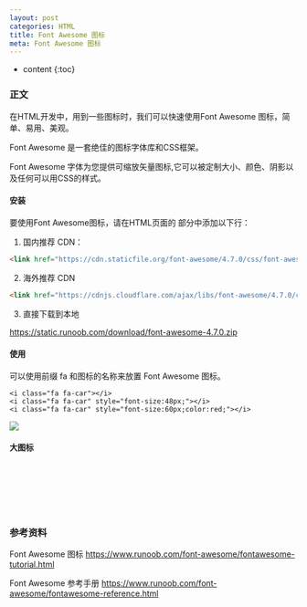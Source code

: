```yaml
---
layout: post
categories: HTML
title: Font Awesome 图标
meta: Font Awesome 图标
---
```

* content
{:toc}

### 正文

在HTML开发中，用到一些图标时，我们可以快速使用Font Awesome 图标，简单、易用、美观。

Font Awesome 是一套绝佳的图标字体库和CSS框架。

Font Awesome 字体为您提供可缩放矢量图标,它可以被定制大小、颜色、阴影以及任何可以用CSS的样式。

#### 安装

要使用Font Awesome图标，请在HTML页面的 部分中添加以下行：

1. 国内推荐 CDN：
```html
<link href="https://cdn.staticfile.org/font-awesome/4.7.0/css/font-awesome.min.css" rel="stylesheet">
```

2. 海外推荐 CDN
```html
<link href="https://cdnjs.cloudflare.com/ajax/libs/font-awesome/4.7.0/css/font-awesome.min.css" rel="stylesheet" >
```

3. 直接下载到本地

<https://static.runoob.com/download/font-awesome-4.7.0.zip>

#### 使用

可以使用前缀 fa 和图标的名称来放置 Font Awesome 图标。
```
<i class="fa fa-car"></i>
<i class="fa fa-car" style="font-size:48px;"></i>
<i class="fa fa-car" style="font-size:60px;color:red;"></i>
```

![]({{site.baseurl}}/images/20210105/20210105224235.png)

#### 大图标



<br/><br/><br/><br/><br/>
### 参考资料 

Font Awesome 图标 <https://www.runoob.com/font-awesome/fontawesome-tutorial.html>

Font Awesome 参考手册 <https://www.runoob.com/font-awesome/fontawesome-reference.html>

